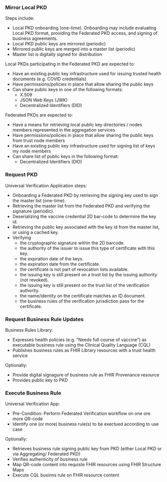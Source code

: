 ### Mirror Local PKD

Steps include:
- Local PKD onboarding (one-time). Onboarding may include evaluating Local PKD
format, providing the Federated PKD access, and signing of business agreements.
- Local PKD public keys are mirrored (periodic)
- Mirrored public keys are merged into a master list (periodic)
- Master list is digitally signed for distribution

Local PKDs participating in the Federated PKD are expected to:
- Have an existing public key infrastructure used for issuing trusted health documents (e.g. COVID credentials)
- Have permissions/policies in place that allow sharing the public keys
- Can share public keys in one of the following formats:
  - X.509
  - JSON Web Keys (JWK)
  - Decentralized Identifiers (DID)

Federated PKDs are expected to:
- Have a means for retrieving local public key directories / nodes members represented in the aggregation services
- Have permissions/policies in place that allow sharing the public keys from trust node members
- Have an existing public key infrastructure used for signing list of keys my node members
- Can share list of public keys in the following format:
  - Decentralized Identifiers (DID)

### Request PKD

Universal Verification Application steps:
- Onboarding a Federated PKD by retrieving the signing key used to sign
the master list (one-time).
- Retrieving the master list from the Federated PKD and verifying the signature (periodic).
- Deserializing the vaccine credential 2D bar-code to determine the key id.
- Retrieving the public key associated with the key id from the master list, or using a cached key.
- Verifying 
  - the cryptographic signature within the 2D barcode.
  - the authority of the issuer to issue this type of certificate with this key.
  - the expiration date of the keys.
  - the expiration date from the certificate.
  - the certificate is not part of revocation lists available.
  - the issuing key is still present on a trust list by the issuing authority (not revoked).
  - the issuing key is still present on the trust list of the verification authority.
  - the name/identity on the certificate matches an ID document.
  - the business rules of the verification jurisdiction pass for the certificate.  

### Request Business Rule Updates

Business Rules Library:​
- Expresses health policies (e.g. “Needs full course of vaccine”) as executable business​
rule using the Clinical Quality Language (CQL)​
- Publishes business rules as FHIR Library resources with a trust health service​

Optionally:​
  - Provide digital signagure of business rule as FHIR Provenance resource​
  - Provides public key to PKD​

### Execute Business Rule​  

Universal Verification App:​
- Pre-Condition: Perform Federated Verification workflow on one ore more QR-code​
- Identify one (or more) business rule(s) to be exectued according to use case​

Optionally:​
  - Retrieves business rule signing public key from PKD (either Local PKD or via Aggregating/ Federated PKD)​
  - Verifies authenticity of business rule​
- Map QR-code content into requiste FHIR resources using FHIR Structure Maps​
- Execute CQL businns rule on FHIR resource content
